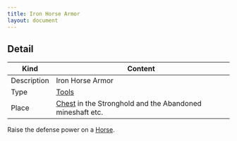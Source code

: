 ```yaml
---
title: Iron Horse Armor
layout: document
---
```

## Detail

|Kind|Content|
|---|---|
|Description|Iron Horse Armor|
|Type|[Tools](Tools)|
|Place|[Chest](Chest) in the Stronghold and the Abandoned mineshaft etc.|

Raise the defense power on a [Horse](Horse).
